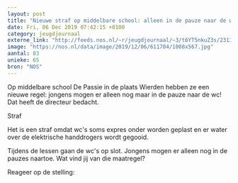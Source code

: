 ```yaml
---
layout: post
title: "Nieuwe straf op middelbare school: alleen in de pauze naar de wc"
date: Fri, 06 Dec 2019 07:42:15 +0100
category: jeugdjournaal
externe_link: "http://feeds.nos.nl/~r/jeugdjournaal/~3/t6YT5nkuZ3s/2313476"
image: "https://nos.nl/data/image/2019/12/06/611704/1008x567.jpg"
aantal: 83
unieke: 65
bron: "NOS"
---
```


<p>Op middelbare school De Passie in de plaats Wierden hebben ze een nieuwe regel: jongens mogen er alleen nog maar in de pauze naar de wc! Dat heeft de directeur bedacht.</p>
<p>Straf</p>
<p>Het is een straf omdat wc's soms expres onder worden geplast en er water over de elektrische handdrogers wordt gegooid.</p>
<p>Tijdens de lessen gaan de wc's op slot. Jongens mogen er alleen nog in de pauzes naartoe. Wat vind jij van die maatregel?</p>
<p>Reageer op de stelling:</p><img src="http://feeds.feedburner.com/~r/jeugdjournaal/~4/t6YT5nkuZ3s" height="1" width="1" alt=""/>
